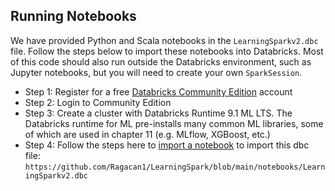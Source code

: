 ## Running Notebooks

We have provided Python and Scala notebooks in the `LearningSparkv2.dbc` file. Follow the steps below to import these notebooks into Databricks. Most of this code should also run outside the Databricks environment, such as Jupyter notebooks, but you will need to create your own `SparkSession`. 

* Step 1: Register for a free [Databricks Community Edition](https://www.databricks.com/try-databricks) account
* Step 2: Login to Community Edition
* Step 3: Create a cluster with Databricks Runtime 9.1 ML LTS. The Databricks runtime for ML pre-installs many common ML libraries, some of which are used in chapter 11 (e.g. MLflow, XGBoost, etc.)
* Step 4: Follow the steps here to [import a notebook](https://docs.databricks.com/notebooks/notebooks-manage.html#import-a-notebook) to import this dbc file: `https://github.com/Ragacan1/LearningSpark/blob/main/notebooks/LearningSparkv2.dbc`
